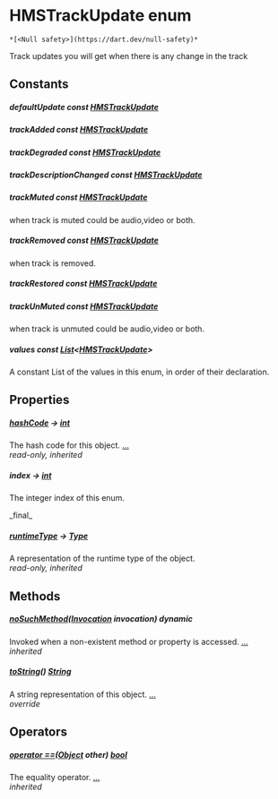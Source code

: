 


# HMSTrackUpdate enum




    *[<Null safety>](https://dart.dev/null-safety)*



<p>Track updates you will get when there is any change in the track</p>







## Constants

##### defaultUpdate const [HMSTrackUpdate](../enum_hms_track_update/HMSTrackUpdate-class.md)



   




##### trackAdded const [HMSTrackUpdate](../enum_hms_track_update/HMSTrackUpdate-class.md)



   




##### trackDegraded const [HMSTrackUpdate](../enum_hms_track_update/HMSTrackUpdate-class.md)



   




##### trackDescriptionChanged const [HMSTrackUpdate](../enum_hms_track_update/HMSTrackUpdate-class.md)



   




##### trackMuted const [HMSTrackUpdate](../enum_hms_track_update/HMSTrackUpdate-class.md)



<p>when track is muted could be audio,video or both.</p>   




##### trackRemoved const [HMSTrackUpdate](../enum_hms_track_update/HMSTrackUpdate-class.md)



<p>when track is removed.</p>   




##### trackRestored const [HMSTrackUpdate](../enum_hms_track_update/HMSTrackUpdate-class.md)



   




##### trackUnMuted const [HMSTrackUpdate](../enum_hms_track_update/HMSTrackUpdate-class.md)



<p>when track is unmuted could be audio,video or both.</p>   




##### values const [List](https://api.flutter.dev/flutter/dart-core/List-class.html)&lt;[HMSTrackUpdate](../enum_hms_track_update/HMSTrackUpdate-class.md)>



<p>A constant List of the values in this enum, in order of their declaration.</p>   






## Properties

##### [hashCode](https://api.flutter.dev/flutter/dart-core/Object/hashCode.html) &#8594; [int](https://api.flutter.dev/flutter/dart-core/int-class.html)



The hash code for this object. [...](https://api.flutter.dev/flutter/dart-core/Object/hashCode.html)  
_read-only, inherited_



##### index &#8594; [int](https://api.flutter.dev/flutter/dart-core/int-class.html)



<p>The integer index of this enum.</p>   
_final_



##### [runtimeType](https://api.flutter.dev/flutter/dart-core/Object/runtimeType.html) &#8594; [Type](https://api.flutter.dev/flutter/dart-core/Type-class.html)



A representation of the runtime type of the object.   
_read-only, inherited_




## Methods

##### [noSuchMethod](https://api.flutter.dev/flutter/dart-core/Object/noSuchMethod.html)([Invocation](https://api.flutter.dev/flutter/dart-core/Invocation-class.html) invocation) dynamic



Invoked when a non-existent method or property is accessed. [...](https://api.flutter.dev/flutter/dart-core/Object/noSuchMethod.html)  
_inherited_



##### [toString](../enum_hms_track_update/HMSTrackUpdate/toString.md)() [String](https://api.flutter.dev/flutter/dart-core/String-class.html)



A string representation of this object. [...](../enum_hms_track_update/HMSTrackUpdate/toString.md)  
_override_




## Operators

##### [operator ==](https://api.flutter.dev/flutter/dart-core/Object/operator_equals.html)([Object](https://api.flutter.dev/flutter/dart-core/Object-class.html) other) [bool](https://api.flutter.dev/flutter/dart-core/bool-class.html)



The equality operator. [...](https://api.flutter.dev/flutter/dart-core/Object/operator_equals.html)  
_inherited_










